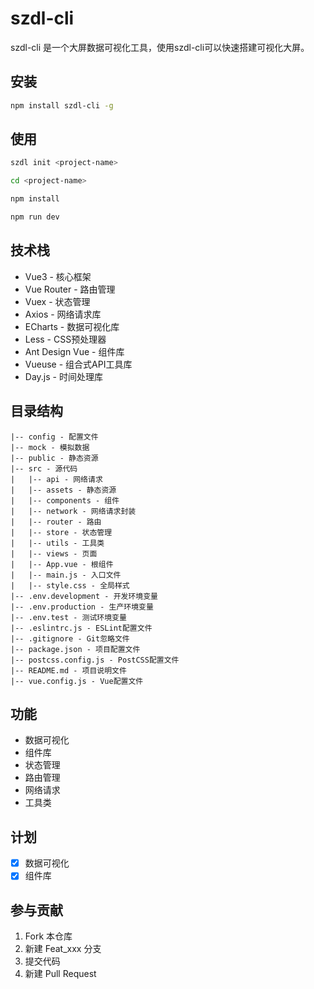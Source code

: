 # szdl-cli
szdl-cli 是一个大屏数据可视化工具，使用szdl-cli可以快速搭建可视化大屏。

## 安装

```bash
npm install szdl-cli -g
```

## 使用
```bash
szdl init <project-name>

cd <project-name>

npm install

npm run dev
```

## 技术栈
- Vue3 - 核心框架
- Vue Router - 路由管理
- Vuex - 状态管理
- Axios - 网络请求库
- ECharts - 数据可视化库
- Less - CSS预处理器
- Ant Design Vue - 组件库
- Vueuse - 组合式API工具库
- Day.js - 时间处理库

## 目录结构
```
|-- config - 配置文件
|-- mock - 模拟数据
|-- public - 静态资源
|-- src - 源代码
|   |-- api - 网络请求
|   |-- assets - 静态资源
|   |-- components - 组件
|   |-- network - 网络请求封装
|   |-- router - 路由
|   |-- store - 状态管理
|   |-- utils - 工具类
|   |-- views - 页面
|   |-- App.vue - 根组件
|   |-- main.js - 入口文件
|   |-- style.css - 全局样式
|-- .env.development - 开发环境变量
|-- .env.production - 生产环境变量
|-- .env.test - 测试环境变量
|-- .eslintrc.js - ESLint配置文件
|-- .gitignore - Git忽略文件
|-- package.json - 项目配置文件
|-- postcss.config.js - PostCSS配置文件
|-- README.md - 项目说明文件
|-- vue.config.js - Vue配置文件
```

## 功能
- 数据可视化
- 组件库
- 状态管理
- 路由管理
- 网络请求
- 工具类

## 计划
- [x] 数据可视化
- [x] 组件库

## 参与贡献
1. Fork 本仓库
2. 新建 Feat_xxx 分支
3. 提交代码
4. 新建 Pull Request
